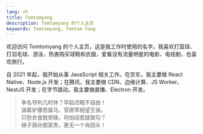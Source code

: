 ```yaml
---
lang: zh
title: Tomtomyang
description: Tomtomyang 的个人主页
keywords: Tomtomyang, Tomtom Yang
---
```


欢迎访问 Tomtomyang 的个人主页，这是我工作时使用的名字。我喜欢打篮球、打羽毛球、游泳，热衷购买球鞋和衣服，爱看没有流量明星的电影、电视剧，也喜欢旅行。

自 2021 年起，我开始从事 JavaScript 相关工作。在京东，我主要做 React Native、Node.js 开发；在腾讯，我主要做 CDN、边缘计算、JS Worker、NestJS 开发；在字节跳动，我主要做直播、Electron 开发。

> 争名夺利几时休？早起迟眠不自由！<br>
> 骑着驴骡思骏马，官居宰相望王侯。<br>
> 只愁衣食耽劳碌，何怕阎君就取勾？<br>
> 继子荫孙图富贵，更无一个肯回头！<br>
